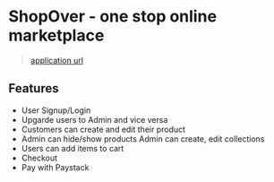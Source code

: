# ShopOver - one stop online marketplace


> [application url](https://shopover-client.firebaseapp.com)

## Features

- User Signup/Login
- Upgarde users to Admin and vice versa
- Customers can create and edit their product
- Admin can hide/show products
Admin can create, edit collections
- Users can add items to cart
- Checkout
- Pay with Paystack